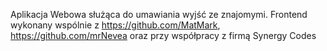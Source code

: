 Aplikacja Webowa służąca do umawiania wyjść ze znajomymi.
Frontend wykonany wspólnie z https://github.com/MatMark, https://github.com/mrNevea oraz przy współpracy z firmą Synergy Codes

